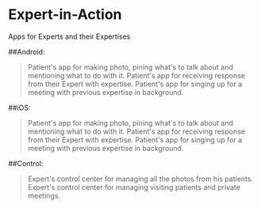 # Expert-in-Action
Apps for Experts and their Expertises

##Android:
> Patient's app for making photo, pining what's to talk about and mentioning what to do with it. 
> Patient's app for receiving response from their Expert with expertise.
> Patient's app for singing up for a meeting with previous expertise in background.

##iOS:
> Patient's app for making photo, pining what's to talk about and mentioning what to do with it.
> Patient's app for receiving response from their Expert with expertise.
> Patient's app for singing up for a meeting with previous expertise in background.


##Control:
> Expert's control center for managing all the photos from his patients.
> Expert's control center for managing visiting patients and private meetings.
